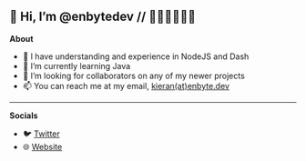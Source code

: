 ## 👋 Hi, I’m @enbytedev // 🏳️‍🌈🏳️‍⚧️🇺🇦
**About**
- 🌳 I have understanding and experience in NodeJS and Dash
- 🌱 I’m currently learning Java
- 💞️ I’m looking for collaborators on any of my newer projects
- 📫 You can reach me at my email, [kieran(at)enbyte.dev](mailto:kieran@enbyte.dev) 
----
**Socials**
- 🐦 [Twitter](https://twitter.com/enbytedev/)
- 🌐 [Website](enbyte.dev)
